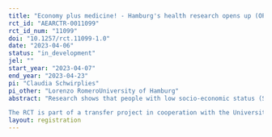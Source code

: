 ```yaml
---
title: "Economy plus medicine! - Hamburg's health research opens up (OPEN!)"
rct_id: "AEARCTR-0011099"
rct_id_num: "11099"
doi: "10.1257/rct.11099-1.0"
date: "2023-04-06"
status: "in_development"
jel: ""
start_year: "2023-04-07"
end_year: "2023-04-23"
pi: "Claudia Schwirplies"
pi_other: "Lorenzo RomeroUniversity of Hamburg"
abstract: "Research shows that people with low socio-economic status (SES) in particular are less likely to participate in health studies. However, in order to be able to transfer the study results to the general population, it is important to reach a representative group of people. This is the only way that all strata of society can benefit from new medical findings as well as preventive and treatment options. Although studies to date have highlighted the problem of underrepresentation of people with low SES, little research has been done on possible solutions for reaching all social groups for health research. Other strands of literature show that people with low SES have lower levels of trust and present-biased preferences. 
The RCT is part of a transfer project in cooperation with the Universitätsklinikum Hamburg-Eppendorf (UKE) and aims at identifying factors that motivate people with low SES to take part in health research. For this, we send out letters to former participants of the Hamburg City Health Study (HCHS) to invite them to come to the open-doors day and participate in a survey on motives for participating in health research. The former participants will be randomly assigned to 5 different groups receiving different letters with text modules designed to generate trust in health research or communicate the personal/societal benefits of health research. Our hypotheses are that lack in trust and present-biased preferences prevent low SES citizens from participation in health research. That is, we expect that generating trust and emphasizing the private benefits of more people participating in health research already today, will increase the participation of people with low SES in (a) the survey, (b) the open-doors day, and (c) a planned idea workshop (where participants can get more involved in the conception and implementation of health studies), while emphasizing future private benefits public benefits will not. "
layout: registration
---
```


